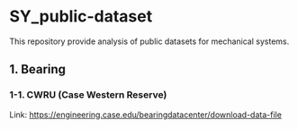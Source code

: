 # SY_public-dataset
This repository provide analysis of public datasets for mechanical systems.

## 1. Bearing
### 1-1. CWRU (Case Western Reserve)
Link: https://engineering.case.edu/bearingdatacenter/download-data-file
